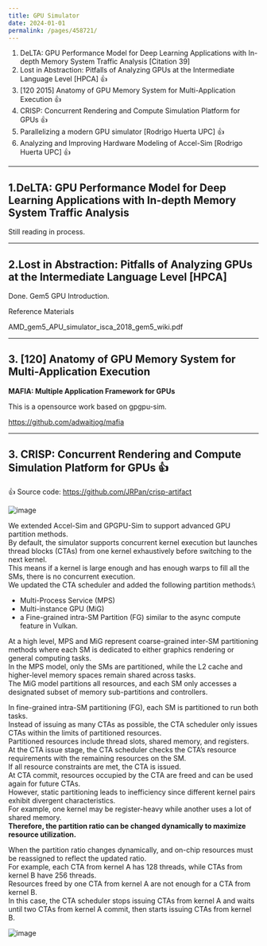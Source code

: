 ```yaml
---
title: GPU Simulator
date: 2024-01-01
permalink: /pages/458721/
---
```


1. DeLTA: GPU Performance Model for Deep Learning Applications with In-depth Memory System Traffic Analysis [Citation 39]
2. Lost in Abstraction: Pitfalls of Analyzing GPUs at the Intermediate Language Level [HPCA] :+1:
3. [120 2015] Anatomy of GPU Memory System for Multi-Application Execution :+1:
4. CRISP: Concurrent Rendering and Compute Simulation Platform for GPUs :+1:
5. Parallelizing a modern GPU simulator [Rodrigo Huerta UPC]  :+1:
6. Analyzing and Improving Hardware Modeling of Accel-Sim [Rodrigo Huerta UPC]  :+1:

---
## 1.DeLTA: GPU Performance Model for Deep Learning Applications with In-depth Memory System Traffic Analysis
Still reading in process.

---

## 2.Lost in Abstraction: Pitfalls of Analyzing GPUs at the Intermediate Language Level [HPCA]
Done.
Gem5 GPU Introduction.

Reference Materials

AMD_gem5_APU_simulator_isca_2018_gem5_wiki.pdf

---

## 3. [120] Anatomy of GPU Memory System for Multi-Application Execution

**MAFIA: Multiple Application Framework for GPUs**

This is a opensource work based on gpgpu-sim.

https://github.com/adwaitjog/mafia

---

## 3. CRISP: Concurrent Rendering and Compute Simulation Platform for GPUs :+1:

:+1: Source code: https://github.com/JRPan/crisp-artifact

![image](https://github.com/user-attachments/assets/07e94c89-67f2-4b96-8782-7b5204aa9682)

We extended Accel-Sim and GPGPU-Sim to support advanced GPU partition methods.\
By default, the simulator supports concurrent kernel execution but launches thread blocks (CTAs) from one kernel exhaustively before switching to the next kernel.\
This means if a kernel is large enough and has enough warps to fill all the SMs, there is no concurrent execution.\
We updated the CTA scheduler and added the following partition methods:\
- Multi-Process Service (MPS)
- Multi-instance GPU (MiG)
- a Fine-grained intra-SM Partition (FG) similar to the async compute feature in Vulkan.

At a high level, MPS and MiG represent coarse-grained inter-SM partitioning methods where each SM is dedicated to either graphics rendering or general computing tasks.\
In the MPS model, only the SMs are partitioned, while the L2 cache and higher-level memory spaces remain shared across tasks.\
The MiG model partitions all resources, and each SM only accesses a designated subset of memory sub-partitions and controllers.

In fine-grained intra-SM partitioning (FG), each SM is partitioned to run both tasks.\
Instead of issuing as many CTAs as possible, the CTA scheduler only issues CTAs within the limits of partitioned resources.\
Partitioned resources include thread slots, shared memory, and registers.\
At the CTA issue stage, the CTA scheduler checks the CTA’s resource requirements with the remaining resources on the SM.\
If all resource constraints are met, the CTA is issued.\
At CTA commit, resources occupied by the CTA are freed and can be used again for future CTAs.\
However, static partitioning leads to inefficiency since different kernel pairs exhibit divergent characteristics.\
For example, one kernel may be register-heavy while another uses a lot of shared memory.\
**Therefore, the partition ratio can be changed dynamically to maximize resource utilization.**

When the partition ratio changes dynamically, and on-chip resources must be reassigned to reflect the updated ratio.\
For example, each CTA from kernel A has 128 threads, while CTAs from kernel B have 256 threads.\
Resources freed by one CTA from kernel A are not enough for a CTA from kernel B.\
In this case, the CTA scheduler stops issuing CTAs from kernel A and waits until two CTAs from kernel A commit, then starts issuing CTAs from kernel B.

![image](https://github.com/user-attachments/assets/ee6cd302-0e24-4a63-818f-c62bc6f9bd8c)

